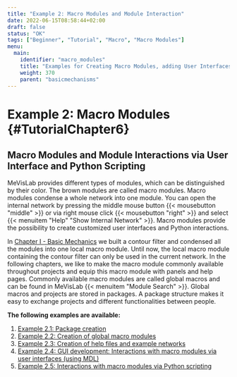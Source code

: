 ```yaml
---
title: "Example 2: Macro Modules and Module Interaction"
date: 2022-06-15T08:58:44+02:00
draft: false
status: "OK"
tags: ["Beginner", "Tutorial", "Macro", "Macro Modules"]
menu: 
  main:
    identifier: "macro_modules"
    title: "Examples for Creating Macro Modules, adding User Interfaces and Python scripting."
    weight: 370
    parent: "basicmechanisms"
---
```


# Example 2: Macro Modules {#TutorialChapter6}

## Macro Modules and Module Interactions via User Interface and Python Scripting

MeVisLab provides different types of modules, which can be distinguished by their color. The brown modules are called macro modules. Macro modules condense a whole network into one module. You can open the internal network by pressing the middle mouse button {{< mousebutton "middle" >}} or via right mouse click {{< mousebutton "right" >}} and select {{< menuitem "Help" "Show Internal Network" >}}. Macro modules provide the possibility to create customized user interfaces and Python interactions.

In [Chapter I - Basic Mechanics](./tutorials/basicmechanisms) we built a
contour filter and condensed all the modules into one local macro module.
Until now, the local macro module containing the contour filter can only
be used in the current network. In the following chapters, we like to make
the macro module commonly available throughout projects and equip this
macro module with panels and help pages. Commonly available macro
modules are called global macros and can be found in MeVisLab {{< menuitem "Module Search" >}}. Global macros and projects are stored
in packages. A package structure makes it easy to exchange projects and
different functionalities between people.

**The following examples are available:**
1. [Example 2.1: Package creation](./tutorials/basicmechanisms/macromodules/package/)
2. [Example 2.2: Creation of global macro modules](./tutorials/basicmechanisms/macromodules/globalmacromodules/)
3. [Example 2.3: Creation of help files and example networks](./tutorials/basicmechanisms/macromodules/helpfiles/)
4. [Example 2.4: GUI development: Interactions with macro modules via user interfaces (using MDL)](./tutorials/basicmechanisms/macromodules/guidesign/)
5. [Example 2.5: Interactions with macro modules via Python scripting](./tutorials/basicmechanisms/macromodules/pythonscripting/)
